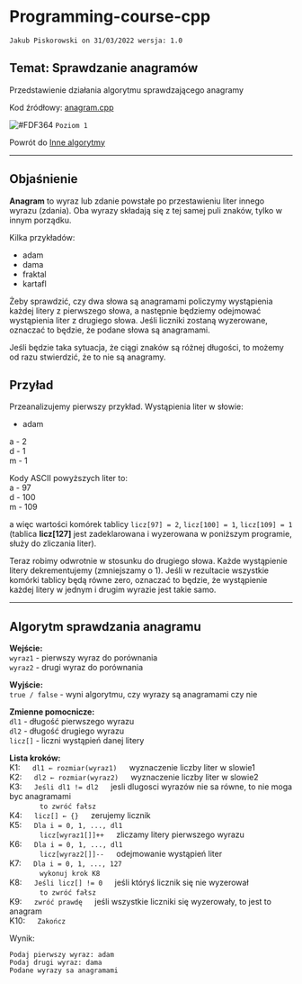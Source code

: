 # Programming-course-cpp

`Jakub Piskorowski on 31/03/2022 wersja: 1.0`

## Temat: Sprawdzanie anagramów

Przedstawienie działania algorytmu sprawdzającego anagramy

Kod źródłowy:
[anagram.cpp](anagram.cpp)

![#FDF364](https://via.placeholder.com/15/FDF364/000000?text=+) `Poziom 1`

Powrót do [Inne algorytmy](/2-algorytmika/2-5-inne-algorytmy/README.md)

---

## Objaśnienie
**Anagram** to wyraz lub zdanie powstałe po przestawieniu liter innego wyrazu (zdania). Oba wyrazy składają się z tej samej puli znaków, tylko w innym porządku.

Kilka przykładów:

- adam
- dama
- fraktal
- kartafl

Żeby sprawdzić, czy dwa słowa są anagramami policzymy wystąpienia każdej litery z pierwszego słowa, a następnie będziemy odejmować wystąpienia liter z drugiego słowa. Jeśli liczniki zostaną wyzerowane, oznaczać to będzie, że podane słowa są anagramami.

Jeśli będzie taka sytuacja, że ciągi znaków są różnej długości, to możemy od razu stwierdzić, że to nie są anagramy.

## Przyład

Przeanalizujemy pierwszy przykład. Wystąpienia liter w słowie:

- adam

a - 2 \
d - 1 \
m - 1

Kody ASCII powyższych liter to: \
a - 97 \
d - 100 \
m - 109

a więc wartości komórek tablicy `licz[97] = 2`, `licz[100] = 1`, `licz[109] = 1` (tablica **licz[127]** jest zadeklarowana i wyzerowana w poniższym programie, służy do zliczania liter).

Teraz robimy odwrotnie w stosunku do drugiego słowa. Każde wystąpienie litery dekrementujemy (zmniejszamy o 1). Jeśli w rezultacie wszystkie komórki tablicy będą równe zero, oznaczać to będzie, że wystąpienie każdej litery w jednym i drugim wyrazie jest takie samo.

---

## Algorytm sprawdzania anagramu

**Wejście:** \
`wyraz1` - pierwszy wyraz do porównania \
`wyraz2` - drugi wyraz do porównania

**Wyjście:** \
`true / false` - wyni algorytmu, czy wyrazy są anagramami czy nie

**Zmienne pomocnicze:** \
`dl1` - długość pierwszego wyrazu \
`dl2` - długość drugiego wyrazu \
`licz[]` - liczni wystąpień danej litery

**Lista kroków:**\
K1: &emsp; `dl1 ← rozmiar(wyraz1)` &emsp; wyznaczenie liczby liter w slowie1 \
K2: &emsp; `dl2 ← rozmiar(wyraz2)` &emsp; wyznaczenie liczby liter w slowie2 \
K3: &emsp; `Jeśli dl1 != dl2` &emsp; jesli dlugosci wyrazów nie sa równe, to nie moga byc anagramami \
&emsp; &emsp; &emsp; `to zwróć fałsz` \
K4: &emsp; `licz[] ← {}` &emsp; zerujemy licznik \
K5: &emsp; `Dla i = 0, 1, ..., dl1` \
&emsp; &emsp; &emsp; `licz[wyraz1[]]++` &emsp; zliczamy litery pierwszego wyrazu \
K6: &emsp; `Dla i = 0, 1, ..., dl1` \
&emsp; &emsp; &emsp; `licz[wyraz2[]]--` &emsp; odejmowanie wystąpień liter \
K7: &emsp; `Dla i = 0, 1, ..., 127` \
&emsp; &emsp; &emsp; `wykonuj krok K8` \
K8: &emsp; `Jeśli licz[] != 0` &emsp; jeśli któryś licznik się nie wyzerował \
&emsp; &emsp; &emsp; `to zwróć fałsz` \
K9: &emsp; `zwróć prawdę` &emsp; jeśli wszystkie liczniki się wyzerowały, to jest to anagram \
K10: &emsp; `Zakończ`

Wynik:

```text
Podaj pierwszy wyraz: adam
Podaj drugi wyraz: dama
Podane wyrazy sa anagramami
```

<!-- Źródło: [algorytm.edu.pl](http://www.algorytm.edu.pl/algorytmy-maturalne/anagramy.html) -->